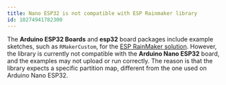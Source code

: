 ```yaml
---
title: Nano ESP32 is not compatible with ESP Rainmaker library
id: 10274941782300
---
```


The **Arduino ESP32 Boards** and **esp32** board packages include example sketches, such as `RMakerCustom`, for the [ESP RainMaker solution](https://github.com/espressif/esp-rainmaker). However, the library is currently not compatible with the **Arduino Nano ESP32** board, and the examples may not upload or run correctly. The reason is that the library expects a specific partition map, different from the one used on Arduino Nano ESP32.
